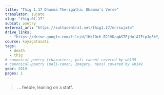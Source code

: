 ```yaml
---
title: "Thig 1.17 Dhammā Therīgāthā: Dhammā's Verse"
translator: sujato
slug: "thig.01.17"
subcat: poetry
external_url: "https://suttacentral.net/thig1.17/en/sujato"
drive_links:
  - "https://drive.google.com/file/d/1Hk1Och-B21VDpqAS7FjHolA7FipJq5kY/view?usp=drivesdk"
course: kayagatasati
tags:
  - death
  - thig
# canonical-poetry (characters, pali-canon) covered by wh135
# canonical-poetry (pali-canon, imagery, nuns) covered by wh349
year: 2019
pages: 1
---
```


> ... feeble, leaning on a staff.
